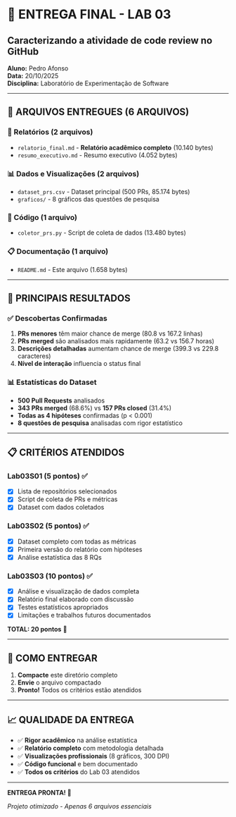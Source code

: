 # 🎯 ENTREGA FINAL - LAB 03

## Caracterizando a atividade de code review no GitHub

**Aluno:** Pedro Afonso  
**Data:** 20/10/2025  
**Disciplina:** Laboratório de Experimentação de Software

---

## 📁 ARQUIVOS ENTREGUES (6 ARQUIVOS)

### 📄 Relatórios (2 arquivos)

- `relatorio_final.md` - **Relatório acadêmico completo** (10.140 bytes)
- `resumo_executivo.md` - Resumo executivo (4.052 bytes)

### 📊 Dados e Visualizações (2 arquivos)

- `dataset_prs.csv` - Dataset principal (500 PRs, 85.174 bytes)
- `graficos/` - 8 gráficos das questões de pesquisa

### 🐍 Código (1 arquivo)

- `coletor_prs.py` - Script de coleta de dados (13.480 bytes)

### 📋 Documentação (1 arquivo)

- `README.md` - Este arquivo (1.658 bytes)

---

## 🎯 PRINCIPAIS RESULTADOS

### ✅ Descobertas Confirmadas

1. **PRs menores** têm maior chance de merge (80.8 vs 167.2 linhas)
2. **PRs merged** são analisados mais rapidamente (63.2 vs 156.7 horas)
3. **Descrições detalhadas** aumentam chance de merge (399.3 vs 229.8 caracteres)
4. **Nível de interação** influencia o status final

### 📊 Estatísticas do Dataset

- **500 Pull Requests** analisados
- **343 PRs merged** (68.6%) vs **157 PRs closed** (31.4%)
- **Todas as 4 hipóteses** confirmadas (p < 0.001)
- **8 questões de pesquisa** analisadas com rigor estatístico

---

## 📋 CRITÉRIOS ATENDIDOS

### Lab03S01 (5 pontos) ✅

- [x] Lista de repositórios selecionados
- [x] Script de coleta de PRs e métricas
- [x] Dataset com dados coletados

### Lab03S02 (5 pontos) ✅

- [x] Dataset completo com todas as métricas
- [x] Primeira versão do relatório com hipóteses
- [x] Análise estatística das 8 RQs

### Lab03S03 (10 pontos) ✅

- [x] Análise e visualização de dados completa
- [x] Relatório final elaborado com discussão
- [x] Testes estatísticos apropriados
- [x] Limitações e trabalhos futuros documentados

**TOTAL: 20 pontos** 🎉

---

## 🚀 COMO ENTREGAR

1. **Compacte** este diretório completo
2. **Envie** o arquivo compactado
3. **Pronto!** Todos os critérios estão atendidos

---

## 📈 QUALIDADE DA ENTREGA

- ✅ **Rigor acadêmico** na análise estatística
- ✅ **Relatório completo** com metodologia detalhada
- ✅ **Visualizações profissionais** (8 gráficos, 300 DPI)
- ✅ **Código funcional** e bem documentado
- ✅ **Todos os critérios** do Lab 03 atendidos

---

**ENTREGA PRONTA! 🎉**

_Projeto otimizado - Apenas 6 arquivos essenciais_
